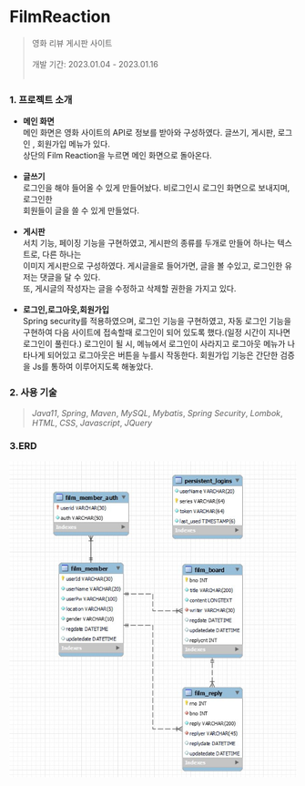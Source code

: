 # FilmReaction
> 영화 리뷰 게시판 사이트</br></br>
개발 기간: 2023.01.04 - 2023.01.16
<br/><br/>


### 1. 프로젝트 소개
* <b>메인 화면</b> </br>
 메인 화면은 영화 사이트의 API로 정보를 받아와 구성하였다. 글쓰기, 게시판, 로그인 , 회원가입 메뉴가 있다.</br>
상단의 Film Reaction을 누르면 메인 화면으로 돌아온다.
</br></br>
* <b>글쓰기</b> </br>
 로그인을 해야 들어올 수 있게 만들어놨다. 비로그인시 로그인 화면으로 보내지며, 로그인한 </br>
회원들이 글을 쓸 수 있게 만들었다.
</br></br>
* <b>게시판</b> </br>
 서치 기능, 페이징 기능을 구현하였고, 게시판의 종류를 두개로 만들어 하나는 텍스트로, 다른 하나는</br>
이미지 게시판으로 구성하였다. 게시글을로 들어가면, 글을 볼 수있고, 로그인한 유저는 댓글을 달 수 있다.</br>
또, 게시글의 작성자는 글을 수정하고 삭제할 권한을 가지고 있다.
</br></br>
* <b>로그인,로그아웃,회원가입</b> </br>
 Spring security를 적용하였으며, 로그인 기능을 구현하였고, 자동 로그인 기능을 구현하여 다음 사이트에 접속할때
로그인이 되어 있도록 했다.(일정 시간이 지나면 로그인이 풀린다.) 로그인이 될 시, 메뉴에서 로그인이 사라지고 로그아웃
메뉴가 나타나게 되어있고 로그아웃은 버튼을 누를시 작동한다.
회원가입 기능은 간단한 검증을 Js를 통하여 이루어지도록 해놓았다.


### 2. 사용 기술
>_Java11_,  _Spring_,  _Maven_,  _MySQL_,  _Mybatis_,  _Spring Security_,  _Lombok_, _HTML_, _CSS_, _Javascript_, _JQuery_ 


### 3.ERD
![poster](./erd.jpg)<br/>
